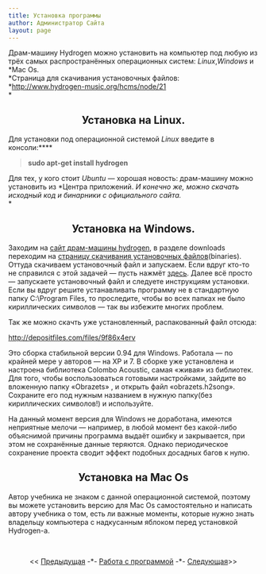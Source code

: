 ```yaml
---
title: Установка программы
author: Администратор Сайта
layout: page
---
```

Драм-машину Hydrogen можно установить на компьютер под любую из трёх самых распространённых операционных систем: *Linux*,*Windows* и *Mac Os.  
*Страница для скачивания установочных файлов:  
*<http://www.hydrogen-music.org/hcms/node/21>  
*

<h2 style="text-align: center;">
  Установка на Linux.
</h2>

Для установки под операционной системой *Linux* введите в консоли:****

> **sudo apt-get install hydrogen**

Для тех, у кого стоит *Ubuntu* &#8212; хорошая новость: драм-машину можно установить из *Центра приложений. *И конечно же, можно скачать исходный код и бинарники с официального сайта.*  
*

<h2 style="text-align: center;">
  Установка на Windows.
</h2>

Заходим на [сайт драм-машины hydrogen][1], в разделе downloads переходим на [страницу скачивания установочных файлов][2](binaries). Оттуда скачиваем установочный файл и запускаем. Если вдруг кто-то не справился с этой задачей &#8212; пусть нажмёт [здесь][3]. Далее всё просто &#8212; запускаете установочный файл и следуете инструкциям установки. Если вы вдруг решите устанавливать программу не в стандартную папку C:\\Program Files, то проследите, чтобы во всех папках не было кириллических символов &#8212; так вы избежите многих проблем.

Так же можно скачть уже установленный, распакованный файл отсюда:

<http://depositfiles.com/files/9f86x4erv>

Это сборка стабильной версии 0.94 для Windows. Работала &#8212; по крайней мере у авторов &#8212; на XP и 7. В сборке уже установлена и настроена библиотека Colombo Acoustic, самая &#171;живая&#187; из библиотек. Для того, чтобы воспользоваться готовыми настройками, зайдите во вложенную папку &#171;Obrazets&#187; , и открыть файл &#171;obrazets.h2song&#187;. Сохраните его под нужным названием в нужную папку(без кириллических символов!) и используйте.

На данный момент версия для Windows не доработана, имеются неприятные мелочи &#8212; например, в любой момент без какой-либо объяснимой причины программа выдаёт ошибку и закрывается, при этом не сохранённые данные теряются. Однако периодическое сохранение проекта сводит эффект подобных досадных багов к нулю.

<h2 style="text-align: center;">
  Установка на Mac Os
</h2>

Автор учебника не знаком с данной операционной системой, поэтому вы можете установить версию для Mac Os самостоятельно и написать автору учебника о том, есть ли важные моменты, которые нужно знать владельцу компьютера с надкусанным яблоком перед установкой Hydrogen-а.

&nbsp;

<p style="text-align: center;">
  << <a href="/uchebnik/work/">Предыдущая</a> -*- <a href="/uchebnik/work/">Работа с программой</a> -*- <a href="/uchebnik/work/znakomstvo/">Следующая</a>>>
</p>

 [1]: http://www.hydrogen-music.org/
 [2]: http://www.hydrogen-music.org/hcms/node/21
 [3]: http://sourceforge.net/projects/hydrogen/files/Hydrogen/0.9.6%20Binaries/hydrogen_0.9.6-snapshot1.exe/download